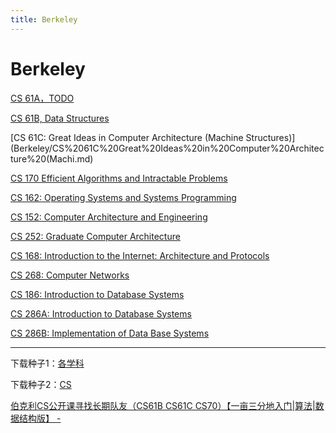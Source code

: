 ```yaml
---
title: Berkeley
---
```


# Berkeley

[CS 61A，TODO](Berkeley/CS%2061A%EF%BC%8CTODO.md)

[CS 61B, Data Structures](Berkeley/CS%2061B,%20Data%20Structures.md)

[CS 61C: Great Ideas in Computer Architecture (Machine Structures)](Berkeley/CS%2061C%20Great%20Ideas%20in%20Computer%20Architecture%20(Machi.md)

[CS 170 Efficient Algorithms and Intractable Problems](Berkeley/CS%20170%20Efficient%20Algorithms%20and%20Intractable%20Proble.md)

[CS 162: Operating Systems and Systems Programming](Berkeley/CS%20162%20Operating%20Systems%20and%20Systems%20Programming.md)

[CS 152: Computer Architecture and Engineering](Berkeley/CS%20152%20Computer%20Architecture%20and%20Engineering.md)

[CS 252: Graduate Computer Architecture](Berkeley/CS%20252%20Graduate%20Computer%20Architecture.md)

[CS 168: Introduction to the Internet: Architecture and Protocols](Berkeley/CS%20168%20Introduction%20to%20the%20Internet%20Architecture%20a.md)

[CS 268: Computer Networks](Berkeley/CS%20268%20Computer%20Networks.md)

[CS 186: Introduction to Database Systems](Berkeley/CS%20186%20Introduction%20to%20Database%20Systems.md)

[CS 286A: Introduction to Database Systems](Berkeley/CS%20286A%20Introduction%20to%20Database%20Systems.md)

[CS 286B: Implementation of Data Base Systems](Berkeley/CS%20286B%20Implementation%20of%20Data%20Base%20Systems.md)

---

下载种子1：[各学科](magnet:?xt=urn:btih:51275c32cdbe9c53317847ae20fa59b0ad16d552&dn=YT%20Channel%20-%20UCBerkeley&tr=udp%3A%2F%2Ftracker.openbittorrent.com%3A80&tr=udp%3A%2F%2Fopentor.org%3A2710&tr=udp%3A%2F%2Ftracker.ccc.de%3A80&tr=udp%3A%2F%2Ftracker.blackunicorn.xyz%3A6969&tr=udp%3A%2F%2Ftracker.coppersurfer.tk%3A6969&tr=udp%3A%2F%2Ftracker.leechers-paradise.org%3A6969)

下载种子2：[CS](magnet:?xt=urn:btih:5e84be34f69b1a313f6dcb51667edf238d5d4412&dn=UCBerkeleyCourses&tr=udp%3A%2F%2Ftracker.opentrackr.org%3A1337&tr=udp%3A%2F%2Ftracker.coppersurfer.tk%3A6969&tr=udp%3A%2F%2Ftracker.leechers-paradise.org%3A6969&tr=udp%3A%2F%2Fzer0day.ch%3A1337&tr=udp%3A%2F%2Fexplodie.org%3A6969)

[伯克利CS公开课寻找长期队友（CS61B CS61C CS70）【一亩三分地入门|算法|数据结构版】 -](https://www.1point3acres.com/bbs/forum.php?mod=viewthread&tid=354525)